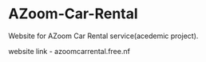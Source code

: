 # AZoom-Car-Rental
Website for AZoom Car Rental service(acedemic project).

website link - azoomcarrental.free.nf
